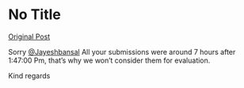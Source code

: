 # No Title

[Original Post](https://discourse.onlinedegree.iitm.ac.in/t/168832/93)

<p>Sorry <a class="mention" href="/u/jayeshbansal">@Jayeshbansal</a> All your submissions were around 7 hours after 1:47:00 Pm, that’s why we won’t consider them for evaluation.</p>
<p>Kind regards</p>